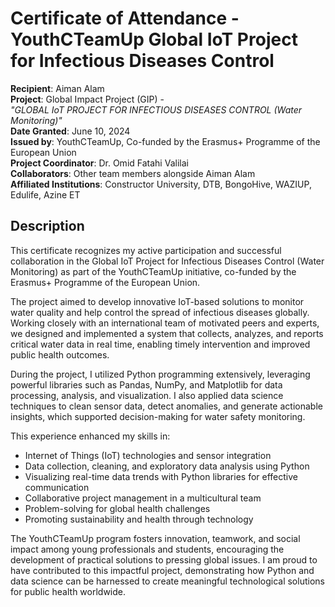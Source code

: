 # Certificate of Attendance - YouthCTeamUp Global IoT Project for Infectious Diseases Control

**Recipient**: Aiman Alam  
**Project**: Global Impact Project (GIP) -  
*"GLOBAL IoT PROJECT FOR INFECTIOUS DISEASES CONTROL (Water Monitoring)"*  
**Date Granted**: June 10, 2024  
**Issued by**: YouthCTeamUp, Co-funded by the Erasmus+ Programme of the European Union  
**Project Coordinator**: Dr. Omid Fatahi Valilai  
**Collaborators**: Other team members alongside Aiman Alam  
**Affiliated Institutions**: Constructor University, DTB, BongoHive, WAZIUP, Edulife, Azine ET  

## Description  
This certificate recognizes my active participation and successful collaboration in the Global IoT Project for Infectious Diseases Control (Water Monitoring) as part of the YouthCTeamUp initiative, co-funded by the Erasmus+ Programme of the European Union.

The project aimed to develop innovative IoT-based solutions to monitor water quality and help control the spread of infectious diseases globally. Working closely with an international team of motivated peers and experts, we designed and implemented a system that collects, analyzes, and reports critical water data in real time, enabling timely intervention and improved public health outcomes.

During the project, I utilized Python programming extensively, leveraging powerful libraries such as Pandas, NumPy, and Matplotlib for data processing, analysis, and visualization. I also applied data science techniques to clean sensor data, detect anomalies, and generate actionable insights, which supported decision-making for water safety monitoring.

This experience enhanced my skills in:

- Internet of Things (IoT) technologies and sensor integration
- Data collection, cleaning, and exploratory data analysis using Python
- Visualizing real-time data trends with Python libraries for effective communication
- Collaborative project management in a multicultural team
- Problem-solving for global health challenges
- Promoting sustainability and health through technology

The YouthCTeamUp program fosters innovation, teamwork, and social impact among young professionals and students, encouraging the development of practical solutions to pressing global issues.
I am proud to have contributed to this impactful project, demonstrating how Python and data science can be harnessed to create meaningful technological solutions for public health worldwide.

